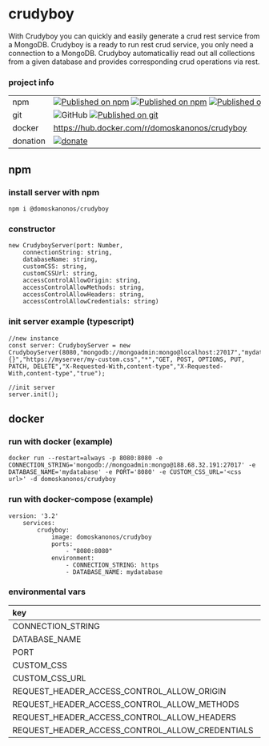 # crudyboy

With Crudyboy you can quickly and easily generate a crud rest service from a MongoDB.
Crudyboy is a ready to run rest crud service, you only need a connection to a MongoDB.
Crudyboy automaticalliy read out all collections from a given database and provides corresponding crud operations via rest.

### project info
|||
|:-------------|:-------------|
|npm|<nobr>[![Published on npm](https://img.shields.io/npm/l/@domoskanonos/crudyboy)](https://www.npmjs.com/package/@domoskanonos/crudyboy) [![Published on npm](https://img.shields.io/npm/v/@domoskanonos/crudyboy)](https://www.npmjs.com/package/@domoskanonos/crudyboy) [![Published on npm](https://img.shields.io/bundlephobia/min/@domoskanonos/crudyboy)](https://www.npmjs.com/package/@domoskanonos/crudyboy) [![Published on npm](https://img.shields.io/bundlephobia/minzip/@domoskanonos/crudyboy)](https://www.npmjs.com/package/@domoskanonos/crudyboy) [![Published on npm](https://img.shields.io/npm/dw/@domoskanonos/crudyboy)](https://www.npmjs.com/package/@domoskanonos/crudyboy)</nobr>|
|git|<nobr>![GitHub](https://img.shields.io/github/license/domoskanonos/crudyboy)</nobr> <nobr>[![Published on git](https://img.shields.io/github/languages/code-size/domoskanonos/crudyboy)](https://github.com/domoskanonos/crudyboy)</nobr>|
|docker|https://hub.docker.com/r/domoskanonos/crudyboy|
|donation|<nobr>[![donate](https://img.shields.io/badge/Donate-PayPal-green.svg)](https://www.paypal.com/cgi-bin/webscr?cmd=_s-xclick&hosted_button_id=SWGKEVSK2PDEE)</nobr>|


## npm
### install server with npm
    npm i @domoskanonos/crudyboy

### constructor
    new CrudyboyServer(port: Number,
        connectionString: string,
        databaseName: string,
        customCSS: string,
        customCSSUrl: string,
        accessControlAllowOrigin: string,
        accessControlAllowMethods: string,
        accessControlAllowHeaders: string,
        accessControlAllowCredentials: string)
### init server example (typescript)
    //new instance
    const server: CrudyboyServer = new CrudyboyServer(8080,"mongodb://mongoadmin:mongo@localhost:27017","mydatabase",".customCss {}","https://myserver/my-custom.css","*","GET, POST, OPTIONS, PUT, PATCH, DELETE","X-Requested-With,content-type","X-Requested-With,content-type","true");

    //init server
    server.init();

## docker

### run with docker (example)
    docker run --restart=always -p 8080:8080 -e CONNECTION_STRING='mongodb://mongoadmin:mongo@188.68.32.191:27017' -e DATABASE_NAME='mydatabase' -e PORT='8080' -e CUSTOM_CSS_URL='<css url>' -d domoskanonos/crudyboy

### run with docker-compose (example)
    version: '3.2'
        services:
            crudyboy:
                image: domoskanonos/crudyboy
                ports:
                    - "8080:8080"
                environment:
                    - CONNECTION_STRING: https
                    - DATABASE_NAME: mydatabase

### environmental vars

|key|example|
|:-------------|:-------------|
|CONNECTION_STRING|mongodb://mongoadmin:mongo@localhost:27017
|DATABASE_NAME|mydatabase|
|PORT|8080|
|CUSTOM_CSS|.customCss {}|
|CUSTOM_CSS_URL|https://myserver/my-custom.css|
|REQUEST_HEADER_ACCESS_CONTROL_ALLOW_ORIGIN|*|
|REQUEST_HEADER_ACCESS_CONTROL_ALLOW_METHODS|GET, POST, OPTIONS, PUT, PATCH, DELETE|
|REQUEST_HEADER_ACCESS_CONTROL_ALLOW_HEADERS|X-Requested-With,content-type|
|REQUEST_HEADER_ACCESS_CONTROL_ALLOW_CREDENTIALS|true|
